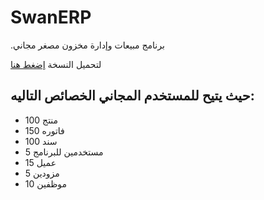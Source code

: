 # SwanERP
.برنامج مبيعات وإدارة مخزون مصغر مجاني

لتحميل النسخة [إضغط هنا](http://keepachangelog.com/)

## حيث يتيح للمستخدم المجاني الخصائص التاليه:
- 100 منتج
- 150 فاتوره
- 100 سند
- 5 مستخدمين للبرنامج
- 15 عميل
- 5 مزودين
- 10 موظفين
